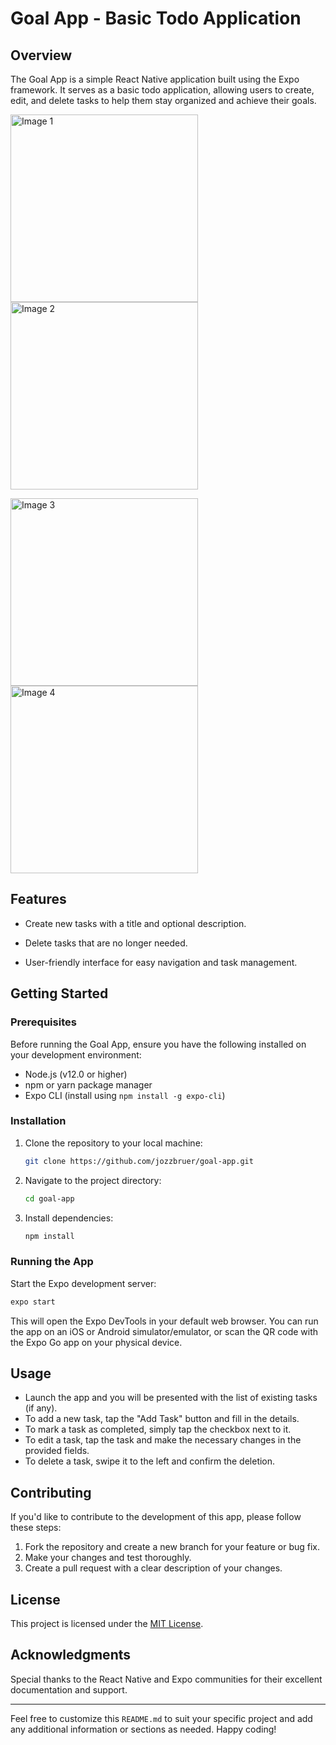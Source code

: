 # Goal App - Basic Todo Application

## Overview

The Goal App is a simple React Native application built using the Expo framework. It serves as a basic todo application, allowing users to create, edit, and delete tasks to help them stay organized and achieve their goals.


<img src="https://github-production-user-asset-6210df.s3.amazonaws.com/21253158/277842342-e15fa8e1-b8b2-42bc-82f1-77dc9aec91c2.png" alt="Image 1" width="300" /> <img src="https://github-production-user-asset-6210df.s3.amazonaws.com/21253158/277842290-11c04f77-4362-4b28-b28a-295bf774a2c2.png" alt="Image 2" width="300" />

<img src="https://github-production-user-asset-6210df.s3.amazonaws.com/21253158/277842342-e15fa8e1-b8b2-42bc-82f1-77dc9aec91c2.png" alt="Image 3" width="300" /> <img src="https://github.com/jozzbruer/goal-app/assets/21253158/23984978-4d67-4739-908e-0af069f90a5e" alt="Image 4" width="300" />


## Features

- Create new tasks with a title and optional description.

- Delete tasks that are no longer needed.
- User-friendly interface for easy navigation and task management.

## Getting Started

### Prerequisites

Before running the Goal App, ensure you have the following installed on your development environment:

- Node.js (v12.0 or higher)
- npm or yarn package manager
- Expo CLI (install using `npm install -g expo-cli`)

### Installation

1. Clone the repository to your local machine:

   ```bash
   git clone https://github.com/jozzbruer/goal-app.git
   ```

2. Navigate to the project directory:

   ```bash
   cd goal-app
   ```

3. Install dependencies:

   ```bash
   npm install
   ```

### Running the App

Start the Expo development server:

```bash
expo start
```

This will open the Expo DevTools in your default web browser. You can run the app on an iOS or Android simulator/emulator, or scan the QR code with the Expo Go app on your physical device.

## Usage

- Launch the app and you will be presented with the list of existing tasks (if any).
- To add a new task, tap the "Add Task" button and fill in the details.
- To mark a task as completed, simply tap the checkbox next to it.
- To edit a task, tap the task and make the necessary changes in the provided fields.
- To delete a task, swipe it to the left and confirm the deletion.

## Contributing

If you'd like to contribute to the development of this app, please follow these steps:

1. Fork the repository and create a new branch for your feature or bug fix.
2. Make your changes and test thoroughly.
3. Create a pull request with a clear description of your changes.

## License

This project is licensed under the [MIT License](LICENSE.md).

## Acknowledgments

Special thanks to the React Native and Expo communities for their excellent documentation and support.

---

Feel free to customize this `README.md` to suit your specific project and add any additional information or sections as needed. Happy coding!
